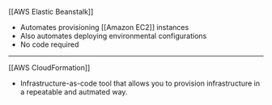 
[[AWS Elastic Beanstalk]]
- Automates provisioning [[Amazon EC2]] instances
- Also automates deploying environmental configurations
- No code required

---

[[AWS CloudFormation]]
- Infrastructure-as-code tool that allows you to provision infrastructure in a repeatable and autmated way.